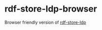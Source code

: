 # rdf-store-ldp-browser
Browser friendly version of [rdf-store-ldp](https://github.com/rdf-ext/rdf-store-ldp)

